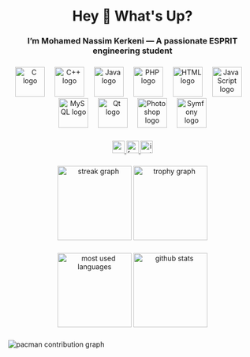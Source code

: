 <h1 align="center">Hey 👋 What's Up?</h1>
<h3 align="center">I’m Mohamed Nassim Kerkeni — A passionate ESPRIT engineering student</h3>

###

<div align="center">
  <!-- Your main skill icons -->
  <img src="https://skillicons.dev/icons?i=c" height="60" alt="C logo" />
  <img width="12" />
  <img src="https://skillicons.dev/icons?i=cpp" height="60" alt="C++ logo" />
  <img width="12" />
  <img src="https://skillicons.dev/icons?i=java" height="60" alt="Java logo" />
  <img width="12" />
  <img src="https://skillicons.dev/icons?i=php" height="60" alt="PHP logo" />
  <img width="12" />
  <img src="https://skillicons.dev/icons?i=html" height="60" alt="HTML logo" />
  <img width="12" />
  <img src="https://skillicons.dev/icons?i=js" height="60" alt="JavaScript logo" />
  <img width="12" />
  <img src="https://skillicons.dev/icons?i=mysql" height="60" alt="MySQL logo" />
  <img width="12" />
  <img src="https://skillicons.dev/icons?i=qt" height="60" alt="Qt logo" />
  <img width="12" />
  <img src="https://skillicons.dev/icons?i=ps" height="60" alt="Photoshop logo" />
  <img width="12" />
  <img src="https://skillicons.dev/icons?i=symfony" height="60" alt="Symfony logo" />
</div>

###

<div align="center">
  <!-- Social badges -->
  <a href="mailto:nassimkerkeni01@gmail.com">
    <img src="https://img.shields.io/static/v1?message=Email&logo=gmail&label=&color=D14836&logoColor=white&labelColor=&style=for-the-badge" height="25" alt="email badge" />
  </a>
  <a href="https://fb.com/nassim kerkeni" target="blank">
    <img src="https://img.shields.io/static/v1?message=Facebook&logo=facebook&label=&color=1877F2&logoColor=white&labelColor=&style=for-the-badge" height="25" alt="facebook badge" />
  </a>
  <a href="https://instagram.com/nassim.kerkeni" target="blank">
    <img src="https://img.shields.io/static/v1?message=Instagram&logo=instagram&label=&color=E4405F&logoColor=white&labelColor=&style=for-the-badge" height="25" alt="instagram badge" />
  </a>
</div>

###

<div align="center">
  <!-- Stats section with dark theme -->
  <img src="https://streak-stats.demolab.com?user=mohamednassimkr&locale=en&mode=daily&theme=dracula&hide_border=false&border_radius=5&order=3" height="150" alt="streak graph" />
  <img src="https://github-profile-trophy.vercel.app/?username=mohamednassimkr&theme=dracula&column=-1&row=1&margin-w=8&margin-h=8&no-bg=false&no-frame=false&order=4" height="150" alt="trophy graph" />
</div>

###

<div align="center">
  <!-- Most used languages in dark theme -->
  <img src="https://github-readme-stats.vercel.app/api/top-langs/?username=mohamednassimkr&langs_count=8&theme=dracula&layout=compact" height="150" alt="most used languages" />
  <img src="https://github-readme-stats.vercel.app/api?username=mohamednassimkr&show_icons=true&theme=dracula" height="150" alt="github stats" />
</div>

###

<!-- Optional contribution graph pacman style (replace user with your username if you want) -->
<picture>
  <source media="(prefers-color-scheme: dark)" srcset="https://raw.githubusercontent.com/maurodesouza/maurodesouza/output/pacman-contribution-graph-dark.svg">
  <source media="(prefers-color-scheme: light)" srcset="https://raw.githubusercontent.com/maurodesouza/maurodesouza/output/pacman-contribution-graph.svg">
  <img alt="pacman contribution graph" src="https://raw.githubusercontent.com/maurodesouza/maurodesouza/output/pacman-contribution-graph.svg">
</picture>
